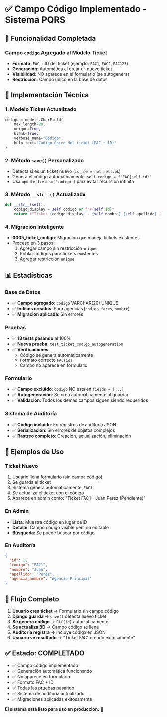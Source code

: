 # ✅ Campo Código Implementado - Sistema PQRS

## 🎯 **Funcionalidad Completada**

### Campo `codigo` Agregado al Modelo Ticket
- **Formato**: `FAC` + ID del ticket (ejemplo: `FAC1`, `FAC2`, `FAC123`)
- **Generación**: Automática al crear un nuevo ticket
- **Visibilidad**: NO aparece en el formulario (se autogenera)
- **Restricción**: Campo único en la base de datos

## 🔧 **Implementación Técnica**

### 1. Modelo Ticket Actualizado
```python
codigo = models.CharField(
    max_length=20,
    unique=True,
    blank=True,
    verbose_name="Código",
    help_text="Código único del ticket (FAC + ID)"
)
```

### 2. Método `save()` Personalizado
- Detecta si es un ticket nuevo (`is_new = not self.pk`)
- Genera el código automáticamente: `self.codigo = f"FAC{self.id}"`
- Usa `update_fields=['codigo']` para evitar recursión infinita

### 3. Método `__str__()` Actualizado
```python
def __str__(self):
    codigo_display = self.codigo or f"#{self.id}"
    return f"Ticket {codigo_display} - {self.nombre} {self.apellido} ({self.get_estado_display()})"
```

### 4. Migración Inteligente
- **0005_ticket_codigo**: Migración que maneja tickets existentes
- Proceso en 3 pasos:
  1. Agregar campo sin restricción `unique`
  2. Poblar códigos para tickets existentes
  3. Agregar restricción `unique`

## 📊 **Estadísticas**

### Base de Datos
- ✅ **Campo agregado**: `codigo` VARCHAR(20) UNIQUE
- ✅ **Índices creados**: Para agencias (`codigo_faces`, `nombre`)
- ✅ **Migración aplicada**: Sin errores

### Pruebas
- ✅ **13 tests pasando** al 100%
- ✅ **Nueva prueba**: `test_ticket_codigo_autogeneration`
- ✅ **Verificaciones**:
  - Código se genera automáticamente
  - Formato correcto `FAC{id}`
  - Campo no aparece en formulario

### Formulario
- ✅ **Campo excluido**: `codigo` NO está en `fields = [...]`
- ✅ **Autogeneración**: Se crea automáticamente al guardar
- ✅ **Validación**: Todos los demás campos siguen siendo requeridos

### Sistema de Auditoría
- ✅ **Código incluido**: En registros de auditoría JSON
- ✅ **Serialización**: Sin errores de objetos complejos
- ✅ **Rastreo completo**: Creación, actualización, eliminación

## 🎯 **Ejemplos de Uso**

### Ticket Nuevo
1. Usuario llena formulario (sin campo código)
2. Se guarda el ticket
3. Sistema genera automáticamente: `FAC1`
4. Se actualiza el ticket con el código
5. Aparece en admin como: "Ticket FAC1 - Juan Pérez (Pendiente)"

### En Admin
- **Lista**: Muestra código en lugar de ID
- **Detalle**: Campo código visible pero no editable
- **Búsqueda**: Se puede buscar por código

### En Auditoría
```json
{
  "id": 1,
  "codigo": "FAC1",
  "nombre": "Juan",
  "apellido": "Pérez",
  "agencia_nombre": "Agencia Principal"
}
```

## 🔄 **Flujo Completo**

1. **Usuario crea ticket** → Formulario sin campo código
2. **Django guarda** → `save()` detecta nuevo ticket
3. **Se genera código** → `FAC{id}` automáticamente
4. **Se actualiza BD** → Campo código se llena
5. **Auditoría registra** → Incluye código en JSON
6. **Usuario ve resultado** → "Ticket FAC1 creado exitosamente"

## ✅ **Estado: COMPLETADO**

- ✅ Campo código implementado
- ✅ Generación automática funcionando
- ✅ No aparece en formulario
- ✅ Formato FAC + ID
- ✅ Todas las pruebas pasando
- ✅ Sistema de auditoría actualizado
- ✅ Migraciones aplicadas exitosamente

**El sistema está listo para uso en producción.** 🚀